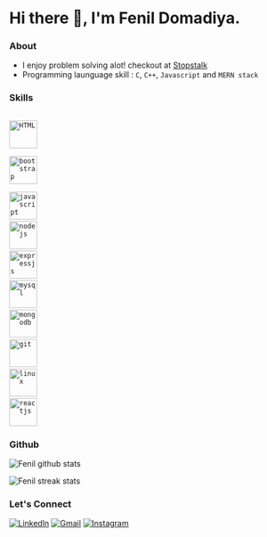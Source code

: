 # Hi there 👋, I'm Fenil Domadiya.

### About
- I enjoy problem solving alot! checkout at [Stopstalk](https://www.stopstalk.com/user/profile/fad1105)
- Programming launguage skill : `C`, `C++`, `Javascript` and `MERN stack`


### Skills

<!-- <code> <img title="Python" height="50" src="https://www.vectorlogo.zone/logos/python/python-icon.svg"/> <code> -->
<code> <img title="HTML" height="50" src="https://www.vectorlogo.zone/logos/w3_html5/w3_html5-icon.svg" /> </code>
<code> <img title="bootstrap" height="50" src="https://www.vectorlogo.zone/logos/getbootstrap/getbootstrap-ar21.svg" /> </code>
<code> <img title="javascript" height="50" src="https://www.vectorlogo.zone/logos/javascript/javascript-horizontal.svg"/></code>
<code> <img title="nodejs" height="50" src="https://www.vectorlogo.zone/logos/nodejs/nodejs-horizontal.svg"/></code>
<code> <img title="expressjs" height="50" src="https://www.vectorlogo.zone/logos/expressjs/expressjs-ar21.svg"/></code>
<code> <img title="mysql" height="50" src="https://www.vectorlogo.zone/logos/mysql/mysql-horizontal.svg"/></code>
<code> <img title="mongodb" height="50" src="https://www.vectorlogo.zone/logos/mongodb/mongodb-ar21.svg"></code>
<code> <img title="git" height="50" src="https://www.vectorlogo.zone/logos/git-scm/git-scm-ar21.svg"/></code>
<code> <img title="linux" height="50" src="https://www.vectorlogo.zone/logos/linux/linux-ar21.svg"/></code>
<code> <img title="reactjs" height="50" src="https://www.vectorlogo.zone/logos/reactjs/reactjs-icon.svg"/></code>

### Github

<!-- ![Dhiraj trophy](https://github-profile-trophy.vercel.app/?username=dhiraj-01&margin-w=15)  -->
<!-- ![Dhiraj top langs](https://github-readme-stats.vercel.app/api/top-langs?username=dhiraj-01&show_icons=true&locale=en&layout=compact)   -->

![Fenil github stats](https://github-readme-stats.vercel.app/api?username=fad1105&show_icons=true) 
 
![Fenil streak stats](https://github-readme-streak-stats.herokuapp.com/?user=fad1105&)  

### Let's Connect

[![Linkedln](https://img.icons8.com/cute-clipart/64/000000/linkedin.png)](https://www.linkedin.com/in/dhiraj-01/)
[![Gmail](https://img.icons8.com/cute-clipart/64/000000/gmail.png)](hi.dhiraj)
[![Instagram](https://img.icons8.com/cute-clipart/64/000000/instagram-new.png)](https://www.instagram.com/dhiraj_govindvira/)


<!-- <a href="https://www.linkedin.com/in/fenil-domadiya/"> 
    <img align="left" src="https://img.icons8.com/cute-clipart/64/000000/linkedin.png"></img>
</a>
<a href="mailto:fenildomadiya115@gmail.com"> 
    <img align="left" src="https://img.icons8.com/cute-clipart/64/000000/gmail.png"></img>
</a>
<a href="https://www.instagram.com/fenil_domadiya/"> 
    <img align="left" src="https://img.icons8.com/cute-clipart/64/000000/instagram-new.png"></img>
</a>
 -->



<!--
**fad1105/fad1105** is a ✨ _special_ ✨ repository because its `README.md` (this file) appears on your GitHub profile.

Here are some ideas to get you started:

- 🔭 I’m currently working on ...
- 🌱 I’m currently learning ...
- 👯 I’m looking to collaborate on ...
- 🤔 I’m looking for help with ...
- 💬 Ask me about ...
- 📫 How to reach me: ...
- 😄 Pronouns: ...
- ⚡ Fun fact: ...
-->
